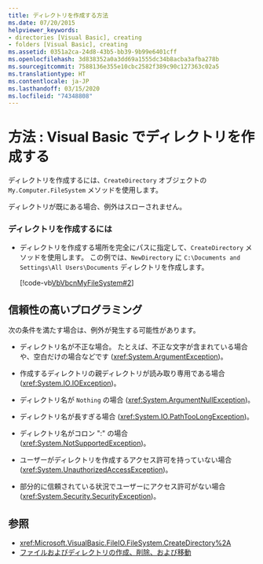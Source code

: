 ```yaml
---
title: ディレクトリを作成する方法
ms.date: 07/20/2015
helpviewer_keywords:
- directories [Visual Basic], creating
- folders [Visual Basic], creating
ms.assetid: 0351a2ca-24d8-43b5-bb39-9b99e6401cff
ms.openlocfilehash: 3d838352a0a3dd69a1555dc34b8acba3afba278b
ms.sourcegitcommit: 7588136e355e10cbc2582f389c90c127363c02a5
ms.translationtype: HT
ms.contentlocale: ja-JP
ms.lasthandoff: 03/15/2020
ms.locfileid: "74348808"
---
```

# <a name="how-to-create-a-directory-in-visual-basic"></a>方法 : Visual Basic でディレクトリを作成する

ディレクトリを作成するには、`CreateDirectory` オブジェクトの `My.Computer.FileSystem` メソッドを使用します。  
  
 ディレクトリが既にある場合、例外はスローされません。  
  
### <a name="to-create-a-directory"></a>ディレクトリを作成するには  
  
- ディレクトリを作成する場所を完全にパスに指定して、`CreateDirectory` メソッドを使用します。 この例では、`NewDirectory` に `C:\Documents and Settings\All Users\Documents` ディレクトリを作成します。  
  
     [!code-vb[VbVbcnMyFileSystem#2](~/samples/snippets/visualbasic/VS_Snippets_VBCSharp/VbVbcnMyFileSystem/VB/Class1.vb#2)]  
  
## <a name="robust-programming"></a>信頼性の高いプログラミング  

 次の条件を満たす場合は、例外が発生する可能性があります。  
  
- ディレクトリ名が不正な場合。 たとえば、不正な文字が含まれている場合や、空白だけの場合などです (<xref:System.ArgumentException>)。  
  
- 作成するディレクトリの親ディレクトリが読み取り専用である場合 (<xref:System.IO.IOException>)。  
  
- ディレクトリ名が `Nothing` の場合 (<xref:System.ArgumentNullException>)｡  
  
- ディレクトリ名が長すぎる場合 (<xref:System.IO.PathTooLongException>)｡  
  
- ディレクトリ名がコロン ":" の場合 (<xref:System.NotSupportedException>)｡  
  
- ユーザーがディレクトリを作成するアクセス許可を持っていない場合 (<xref:System.UnauthorizedAccessException>)。  
  
- 部分的に信頼されている状況でユーザーにアクセス許可がない場合 (<xref:System.Security.SecurityException>)。  
  
## <a name="see-also"></a>参照

- <xref:Microsoft.VisualBasic.FileIO.FileSystem.CreateDirectory%2A>
- [ファイルおよびディレクトリの作成、削除、および移動](../../../../visual-basic/developing-apps/programming/drives-directories-files/creating-deleting-and-moving-files-and-directories.md)
